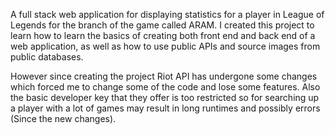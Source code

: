 A full stack web application for displaying statistics for a player in League of Legends for the branch of the game called ARAM. 
I created this project to learn how to learn the basics of creating both front end and back end of a web application, as well as how to use public APIs and source images from public databases. 

However since creating the project Riot API has undergone some changes which forced me to change some of the code and lose some features. Also the basic developer key that they offer is too restricted so for searching up a player with a lot of games may result in long runtimes and possibly errors (Since the new changes). 
